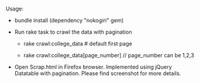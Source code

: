

Usage:

* bundle install (dependency "nokogiri" gem)

* Run rake task to crawl the data with pagination

   *  rake crawl:college_data  # default first page

   *  rake crawl:college_data[page_number] // page_number can be 1,2,3


* Open Scrap.html in Firefox browser. Implemented using jQuery Datatable with pagination. Please find screenshot for more details.



